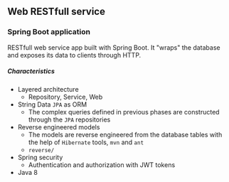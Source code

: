 ## Web RESTfull service
### Spring Boot application

RESTfull web service app built with Spring Boot. It "wraps" the database and exposes its data to clients through HTTP.

##### Characteristics
- Layered architecture
    - Repository, Service, Web
- String Data `JPA` as ORM
    - The complex queries defined in previous phases are constructed through the `JPA` repositories
- Reverse engineered models
    - The models are reverse engineered from the database tables with the help of `Hibernate` tools, `mvn` and `ant`
    - `reverse/`
- Spring security
    - Authentication and authorization with JWT tokens
- Java 8